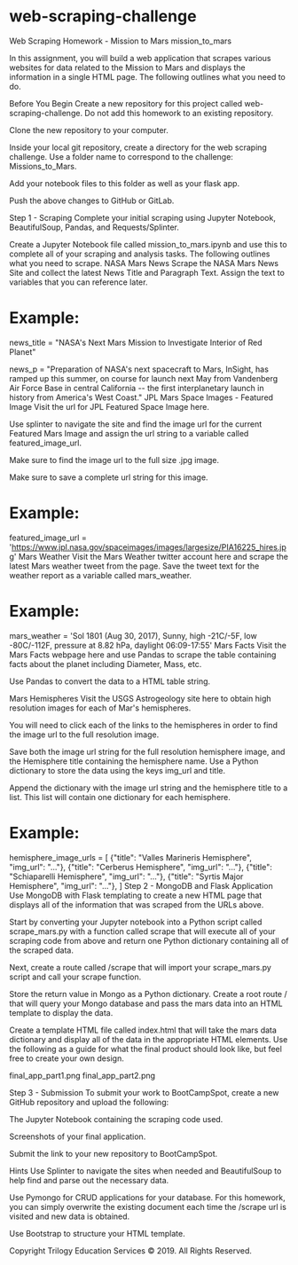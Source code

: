 # web-scraping-challenge

Web Scraping Homework - Mission to Mars
mission_to_mars

In this assignment, you will build a web application that scrapes various websites for data related to the Mission to Mars and displays the information in a single HTML page. The following outlines what you need to do.

Before You Begin
Create a new repository for this project called web-scraping-challenge. Do not add this homework to an existing repository.

Clone the new repository to your computer.

Inside your local git repository, create a directory for the web scraping challenge. Use a folder name to correspond to the challenge: Missions_to_Mars.

Add your notebook files to this folder as well as your flask app.

Push the above changes to GitHub or GitLab.

Step 1 - Scraping
Complete your initial scraping using Jupyter Notebook, BeautifulSoup, Pandas, and Requests/Splinter.

Create a Jupyter Notebook file called mission_to_mars.ipynb and use this to complete all of your scraping and analysis tasks. The following outlines what you need to scrape.
NASA Mars News
Scrape the NASA Mars News Site and collect the latest News Title and Paragraph Text. Assign the text to variables that you can reference later.
# Example:
news_title = "NASA's Next Mars Mission to Investigate Interior of Red Planet"

news_p = "Preparation of NASA's next spacecraft to Mars, InSight, has ramped up this summer, on course for launch next May from Vandenberg Air Force Base in central California -- the first interplanetary launch in history from America's West Coast."
JPL Mars Space Images - Featured Image
Visit the url for JPL Featured Space Image here.

Use splinter to navigate the site and find the image url for the current Featured Mars Image and assign the url string to a variable called featured_image_url.

Make sure to find the image url to the full size .jpg image.

Make sure to save a complete url string for this image.

# Example:
featured_image_url = 'https://www.jpl.nasa.gov/spaceimages/images/largesize/PIA16225_hires.jpg'
Mars Weather
Visit the Mars Weather twitter account here and scrape the latest Mars weather tweet from the page. Save the tweet text for the weather report as a variable called mars_weather.
# Example:
mars_weather = 'Sol 1801 (Aug 30, 2017), Sunny, high -21C/-5F, low -80C/-112F, pressure at 8.82 hPa, daylight 06:09-17:55'
Mars Facts
Visit the Mars Facts webpage here and use Pandas to scrape the table containing facts about the planet including Diameter, Mass, etc.

Use Pandas to convert the data to a HTML table string.

Mars Hemispheres
Visit the USGS Astrogeology site here to obtain high resolution images for each of Mar's hemispheres.

You will need to click each of the links to the hemispheres in order to find the image url to the full resolution image.

Save both the image url string for the full resolution hemisphere image, and the Hemisphere title containing the hemisphere name. Use a Python dictionary to store the data using the keys img_url and title.

Append the dictionary with the image url string and the hemisphere title to a list. This list will contain one dictionary for each hemisphere.

# Example:
hemisphere_image_urls = [
    {"title": "Valles Marineris Hemisphere", "img_url": "..."},
    {"title": "Cerberus Hemisphere", "img_url": "..."},
    {"title": "Schiaparelli Hemisphere", "img_url": "..."},
    {"title": "Syrtis Major Hemisphere", "img_url": "..."},
]
Step 2 - MongoDB and Flask Application
Use MongoDB with Flask templating to create a new HTML page that displays all of the information that was scraped from the URLs above.

Start by converting your Jupyter notebook into a Python script called scrape_mars.py with a function called scrape that will execute all of your scraping code from above and return one Python dictionary containing all of the scraped data.

Next, create a route called /scrape that will import your scrape_mars.py script and call your scrape function.

Store the return value in Mongo as a Python dictionary.
Create a root route / that will query your Mongo database and pass the mars data into an HTML template to display the data.

Create a template HTML file called index.html that will take the mars data dictionary and display all of the data in the appropriate HTML elements. Use the following as a guide for what the final product should look like, but feel free to create your own design.

final_app_part1.png final_app_part2.png

Step 3 - Submission
To submit your work to BootCampSpot, create a new GitHub repository and upload the following:

The Jupyter Notebook containing the scraping code used.

Screenshots of your final application.

Submit the link to your new repository to BootCampSpot.

Hints
Use Splinter to navigate the sites when needed and BeautifulSoup to help find and parse out the necessary data.

Use Pymongo for CRUD applications for your database. For this homework, you can simply overwrite the existing document each time the /scrape url is visited and new data is obtained.

Use Bootstrap to structure your HTML template.

Copyright
Trilogy Education Services © 2019. All Rights Reserved.
